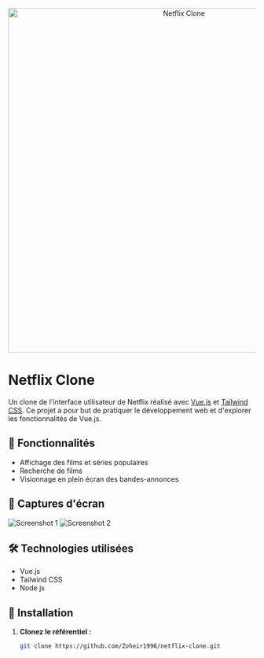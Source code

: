 <div align="center">
  <img src="link/to/your/screenshot.png" alt="Netflix Clone" width="700">
</div>

# Netflix Clone

Un clone de l'interface utilisateur de Netflix réalisé avec [Vue.js](https://vuejs.org/) et [Tailwind CSS](https://tailwindcss.com/). Ce projet a pour but de pratiquer le développement web et d'explorer les fonctionnalités de Vue.js.

## 🚀 Fonctionnalités

- Affichage des films et séries populaires
- Recherche de films
- Visionnage en plein écran des bandes-annonces

## 📸 Captures d'écran

![Screenshot 1](link/to/screenshot1.png)
![Screenshot 2](link/to/screenshot2.png)

## 🛠️ Technologies utilisées

- Vue.js
- Tailwind CSS
- Node js

## 🚀 Installation

1. **Clonez le référentiel :**

   ```bash
   git clone https://github.com/Zoheir1996/netflix-clone.git
